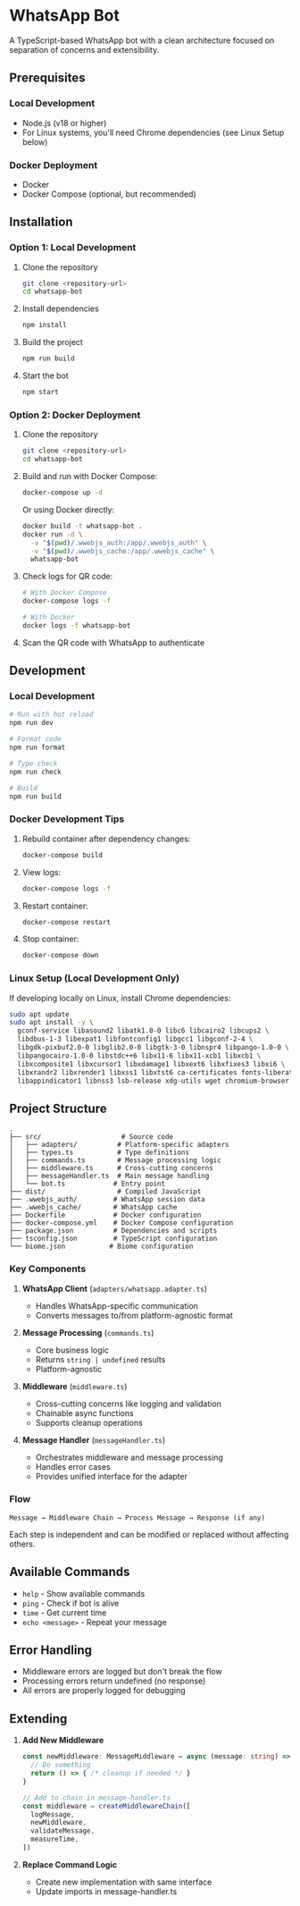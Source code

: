 # WhatsApp Bot

A TypeScript-based WhatsApp bot with a clean architecture focused on separation of concerns and extensibility.

## Prerequisites

### Local Development
- Node.js (v18 or higher)
- For Linux systems, you'll need Chrome dependencies (see Linux Setup below)

### Docker Deployment
- Docker
- Docker Compose (optional, but recommended)

## Installation

### Option 1: Local Development

1. Clone the repository
   ```bash
   git clone <repository-url>
   cd whatsapp-bot
   ```

2. Install dependencies
   ```bash
   npm install
   ```

3. Build the project
   ```bash
   npm run build
   ```

4. Start the bot
   ```bash
   npm start
   ```

### Option 2: Docker Deployment

1. Clone the repository
   ```bash
   git clone <repository-url>
   cd whatsapp-bot
   ```

2. Build and run with Docker Compose:
   ```bash
   docker-compose up -d
   ```

   Or using Docker directly:
   ```bash
   docker build -t whatsapp-bot .
   docker run -d \
     -v "$(pwd)/.wwebjs_auth:/app/.wwebjs_auth" \
     -v "$(pwd)/.wwebjs_cache:/app/.wwebjs_cache" \
     whatsapp-bot
   ```

3. Check logs for QR code:
   ```bash
   # With Docker Compose
   docker-compose logs -f

   # With Docker
   docker logs -f whatsapp-bot
   ```

4. Scan the QR code with WhatsApp to authenticate

## Development

### Local Development
```bash
# Run with hot reload
npm run dev

# Format code
npm run format

# Type check
npm run check

# Build
npm run build
```

### Docker Development Tips

1. Rebuild container after dependency changes:
   ```bash
   docker-compose build
   ```

2. View logs:
   ```bash
   docker-compose logs -f
   ```

3. Restart container:
   ```bash
   docker-compose restart
   ```

4. Stop container:
   ```bash
   docker-compose down
   ```

### Linux Setup (Local Development Only)
If developing locally on Linux, install Chrome dependencies:
```bash
sudo apt update
sudo apt install -y \
  gconf-service libasound2 libatk1.0-0 libc6 libcairo2 libcups2 \
  libdbus-1-3 libexpat1 libfontconfig1 libgcc1 libgconf-2-4 \
  libgdk-pixbuf2.0-0 libglib2.0-0 libgtk-3-0 libnspr4 libpango-1.0-0 \
  libpangocairo-1.0-0 libstdc++6 libx11-6 libx11-xcb1 libxcb1 \
  libxcomposite1 libxcursor1 libxdamage1 libxext6 libxfixes3 libxi6 \
  libxrandr2 libxrender1 libxss1 libxtst6 ca-certificates fonts-liberation \
  libappindicator1 libnss3 lsb-release xdg-utils wget chromium-browser
```

## Project Structure
```
.
├── src/                    # Source code
│   ├── adapters/          # Platform-specific adapters
│   ├── types.ts           # Type definitions
│   ├── commands.ts        # Message processing logic
│   ├── middleware.ts      # Cross-cutting concerns
│   ├── messageHandler.ts  # Main message handling
│   └── bot.ts            # Entry point
├── dist/                  # Compiled JavaScript
├── .wwebjs_auth/         # WhatsApp session data
├── .wwebjs_cache/        # WhatsApp cache
├── Dockerfile            # Docker configuration
├── docker-compose.yml    # Docker Compose configuration
├── package.json          # Dependencies and scripts
├── tsconfig.json         # TypeScript configuration
└── biome.json           # Biome configuration
```

### Key Components

1. **WhatsApp Client** (`adapters/whatsapp.adapter.ts`)
   - Handles WhatsApp-specific communication
   - Converts messages to/from platform-agnostic format

2. **Message Processing** (`commands.ts`)
   - Core business logic
   - Returns `string | undefined` results
   - Platform-agnostic

3. **Middleware** (`middleware.ts`)
   - Cross-cutting concerns like logging and validation
   - Chainable async functions
   - Supports cleanup operations

4. **Message Handler** (`messageHandler.ts`)
   - Orchestrates middleware and message processing
   - Handles error cases
   - Provides unified interface for the adapter

### Flow

```
Message → Middleware Chain → Process Message → Response (if any)
```

Each step is independent and can be modified or replaced without affecting others.

## Available Commands

- `help` - Show available commands
- `ping` - Check if bot is alive
- `time` - Get current time
- `echo <message>` - Repeat your message

## Error Handling

- Middleware errors are logged but don't break the flow
- Processing errors return undefined (no response)
- All errors are properly logged for debugging

## Extending

1. **Add New Middleware**
   ```typescript
   const newMiddleware: MessageMiddleware = async (message: string) => {
     // Do something
     return () => { /* cleanup if needed */ }
   }

   // Add to chain in message-handler.ts
   const middleware = createMiddlewareChain([
     logMessage,
     newMiddleware,
     validateMessage,
     measureTime,
   ])
   ```

2. **Replace Command Logic**
   - Create new implementation with same interface
   - Update imports in message-handler.ts
